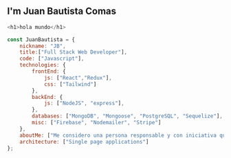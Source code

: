 
<h2> I'm Juan Bautista Comas</h2>

```javascript
<h1>hola mundo</h1>

const JuanBautista = {
    nickname: "JB",
    title:["Full Stack Web Developer"],
    code: ["Javascript"],
    technologies: {
        frontEnd: {
            js: ["React","Redux"],
            css: ["Tailwind"]
        },
        backEnd: {
            js: ["NodeJS", "express"],
        },
        databases: ["MongoDB", "Mongoose", "PostgreSQL", "Sequelize"],
        misc: ["Firebase", "Nodemailer", "Stripe"]
    },
    aboutMe: ["Me considero una persona responsable y con iniciativa que siempre está aprendiendo y avanzando. Tengo curiosidad por conocer nuevas formas de resolver problemas, un pensador curioso y analítico al que le gusta desafiarse a sí mismo.  Dedicado a la hora de trabajar y con buena comunicación para realizar trabajos en equipo."],
    architecture: ["Single page applications"]
};
```


<!--
**jbcomas/jbcomas** is a ✨ _special_ ✨ repository because its `README.md` (this file) appears on your GitHub profile.

-->
